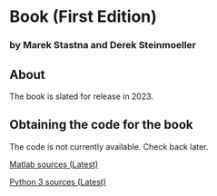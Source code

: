 # Book (First Edition)
### by Marek Stastna and Derek Steinmoeller

## About

The book is slated for release in 2023.

## Obtaining the code for the book

The code is not currently available. Check back later.

[Matlab sources (Latest)](https://github.com/PhysEcoFluids/matlab-codes)

[Python 3 sources (Latest)](https://github.com/PhysEcoFluids/python-codes)
